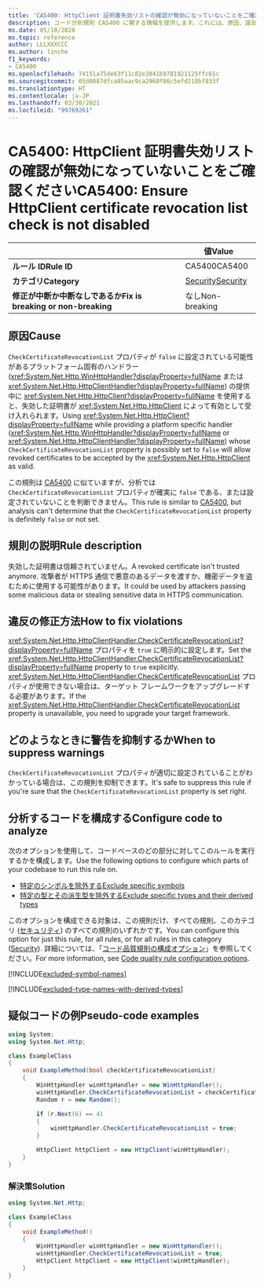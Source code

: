 ```yaml
---
title: 'CA5400: HttpClient 証明書失効リストの確認が無効になっていないことをご確認ください (コード分析)'
description: コード分析規則 CA5400 に関する情報を提供します。これには、原因、違反の修正方法、およびそれを抑制するタイミングなどが含まれます。
ms.date: 05/18/2020
ms.topic: reference
author: LLLXXXCCC
ms.author: linche
f1_keywords:
- CA5400
ms.openlocfilehash: 74151a75de63f11c82e2041b9781921125ffc65c
ms.sourcegitcommit: 05d0087dfca85aac9ca2960f86c5efd218bf833f
ms.translationtype: HT
ms.contentlocale: ja-JP
ms.lasthandoff: 03/30/2021
ms.locfileid: "99769261"
---
```

# <a name="ca5400-ensure-httpclient-certificate-revocation-list-check-is-not-disabled"></a><span data-ttu-id="07f70-103">CA5400: HttpClient 証明書失効リストの確認が無効になっていないことをご確認ください</span><span class="sxs-lookup"><span data-stu-id="07f70-103">CA5400: Ensure HttpClient certificate revocation list check is not disabled</span></span>

| | <span data-ttu-id="07f70-104">値</span><span class="sxs-lookup"><span data-stu-id="07f70-104">Value</span></span> |
|-|-|
| <span data-ttu-id="07f70-105">**ルール ID**</span><span class="sxs-lookup"><span data-stu-id="07f70-105">**Rule ID**</span></span> |<span data-ttu-id="07f70-106">CA5400</span><span class="sxs-lookup"><span data-stu-id="07f70-106">CA5400</span></span>|
| <span data-ttu-id="07f70-107">**カテゴリ**</span><span class="sxs-lookup"><span data-stu-id="07f70-107">**Category**</span></span> |[<span data-ttu-id="07f70-108">Security</span><span class="sxs-lookup"><span data-stu-id="07f70-108">Security</span></span>](security-warnings.md)|
| <span data-ttu-id="07f70-109">**修正が中断か中断なしであるか**</span><span class="sxs-lookup"><span data-stu-id="07f70-109">**Fix is breaking or non-breaking**</span></span> |<span data-ttu-id="07f70-110">なし</span><span class="sxs-lookup"><span data-stu-id="07f70-110">Non-breaking</span></span>|

## <a name="cause"></a><span data-ttu-id="07f70-111">原因</span><span class="sxs-lookup"><span data-stu-id="07f70-111">Cause</span></span>

<span data-ttu-id="07f70-112">`CheckCertificateRevocationList` プロパティが `false` に設定されている可能性があるプラットフォーム固有のハンドラー (<xref:System.Net.Http.WinHttpHandler?displayProperty=fullName> または <xref:System.Net.Http.HttpClientHandler?displayProperty=fullName>) の提供中に <xref:System.Net.Http.HttpClient?displayProperty=fullName> を使用すると、失効した証明書が <xref:System.Net.Http.HttpClient> によって有効として受け入れられます。</span><span class="sxs-lookup"><span data-stu-id="07f70-112">Using <xref:System.Net.Http.HttpClient?displayProperty=fullName> while providing a platform specific handler (<xref:System.Net.Http.WinHttpHandler?displayProperty=fullName> or <xref:System.Net.Http.HttpClientHandler?displayProperty=fullName>) whose `CheckCertificateRevocationList` property is possibly set to `false` will allow revoked certificates to be accepted by the <xref:System.Net.Http.HttpClient> as valid.</span></span>

<span data-ttu-id="07f70-113">この規則は [CA5400](ca5400.md) に似ていますが、分析では `CheckCertificateRevocationList` プロパティが確実に `false` である、または設定されていないことを判断できません。</span><span class="sxs-lookup"><span data-stu-id="07f70-113">This rule is similar to [CA5400](ca5400.md), but analysis can't determine that the `CheckCertificateRevocationList` property is definitely `false` or not set.</span></span>

## <a name="rule-description"></a><span data-ttu-id="07f70-114">規則の説明</span><span class="sxs-lookup"><span data-stu-id="07f70-114">Rule description</span></span>

<span data-ttu-id="07f70-115">失効した証明書は信頼されていません。</span><span class="sxs-lookup"><span data-stu-id="07f70-115">A revoked certificate isn't trusted anymore.</span></span> <span data-ttu-id="07f70-116">攻撃者が HTTPS 通信で悪意のあるデータを渡すか、機密データを盗むために使用する可能性があります。</span><span class="sxs-lookup"><span data-stu-id="07f70-116">It could be used by attackers passing some malicious data or stealing sensitive data in HTTPS communication.</span></span>

## <a name="how-to-fix-violations"></a><span data-ttu-id="07f70-117">違反の修正方法</span><span class="sxs-lookup"><span data-stu-id="07f70-117">How to fix violations</span></span>

<span data-ttu-id="07f70-118"><xref:System.Net.Http.HttpClientHandler.CheckCertificateRevocationList?displayProperty=fullName> プロパティを `true` に明示的に設定します。</span><span class="sxs-lookup"><span data-stu-id="07f70-118">Set the <xref:System.Net.Http.HttpClientHandler.CheckCertificateRevocationList?displayProperty=fullName> property to `true` explicitly.</span></span> <span data-ttu-id="07f70-119"><xref:System.Net.Http.HttpClientHandler.CheckCertificateRevocationList> プロパティが使用できない場合は、ターゲット フレームワークをアップグレードする必要があります。</span><span class="sxs-lookup"><span data-stu-id="07f70-119">If the <xref:System.Net.Http.HttpClientHandler.CheckCertificateRevocationList> property is unavailable, you need to upgrade your target framework.</span></span>

## <a name="when-to-suppress-warnings"></a><span data-ttu-id="07f70-120">どのようなときに警告を抑制するか</span><span class="sxs-lookup"><span data-stu-id="07f70-120">When to suppress warnings</span></span>

<span data-ttu-id="07f70-121">`CheckCertificateRevocationList` プロパティが適切に設定されていることがわかっている場合は、この規則を抑制できます。</span><span class="sxs-lookup"><span data-stu-id="07f70-121">It's safe to suppress this rule if you're sure that the `CheckCertificateRevocationList` property is set right.</span></span>

## <a name="configure-code-to-analyze"></a><span data-ttu-id="07f70-122">分析するコードを構成する</span><span class="sxs-lookup"><span data-stu-id="07f70-122">Configure code to analyze</span></span>

<span data-ttu-id="07f70-123">次のオプションを使用して、コードベースのどの部分に対してこのルールを実行するかを構成します。</span><span class="sxs-lookup"><span data-stu-id="07f70-123">Use the following options to configure which parts of your codebase to run this rule on.</span></span>

- [<span data-ttu-id="07f70-124">特定のシンボルを除外する</span><span class="sxs-lookup"><span data-stu-id="07f70-124">Exclude specific symbols</span></span>](#exclude-specific-symbols)
- [<span data-ttu-id="07f70-125">特定の型とその派生型を除外する</span><span class="sxs-lookup"><span data-stu-id="07f70-125">Exclude specific types and their derived types</span></span>](#exclude-specific-types-and-their-derived-types)

<span data-ttu-id="07f70-126">このオプションを構成できる対象は、この規則だけ、すべての規則、このカテゴリ ([セキュリティ](security-warnings.md)) のすべての規則のいずれかです。</span><span class="sxs-lookup"><span data-stu-id="07f70-126">You can configure this option for just this rule, for all rules, or for all rules in this category ([Security](security-warnings.md)).</span></span> <span data-ttu-id="07f70-127">詳細については、「[コード品質規則の構成オプション](../code-quality-rule-options.md)」を参照してください。</span><span class="sxs-lookup"><span data-stu-id="07f70-127">For more information, see [Code quality rule configuration options](../code-quality-rule-options.md).</span></span>

[!INCLUDE[excluded-symbol-names](~/includes/code-analysis/excluded-symbol-names.md)]

[!INCLUDE[excluded-type-names-with-derived-types](~/includes/code-analysis/excluded-type-names-with-derived-types.md)]

## <a name="pseudo-code-examples"></a><span data-ttu-id="07f70-128">疑似コードの例</span><span class="sxs-lookup"><span data-stu-id="07f70-128">Pseudo-code examples</span></span>

```csharp
using System;
using System.Net.Http;

class ExampleClass
{
    void ExampleMethod(bool checkCertificateRevocationList)
    {
        WinHttpHandler winHttpHandler = new WinHttpHandler();
        winHttpHandler.CheckCertificateRevocationList = checkCertificateRevocationList;
        Random r = new Random();

        if (r.Next(6) == 4)
        {
            winHttpHandler.CheckCertificateRevocationList = true;
        }

        HttpClient httpClient = new HttpClient(winHttpHandler);
    }
}
```

### <a name="solution"></a><span data-ttu-id="07f70-129">解決策</span><span class="sxs-lookup"><span data-stu-id="07f70-129">Solution</span></span>

```csharp
using System.Net.Http;

class ExampleClass
{
    void ExampleMethod()
    {
        WinHttpHandler winHttpHandler = new WinHttpHandler();
        winHttpHandler.CheckCertificateRevocationList = true;
        HttpClient httpClient = new HttpClient(winHttpHandler);
    }
}
```
